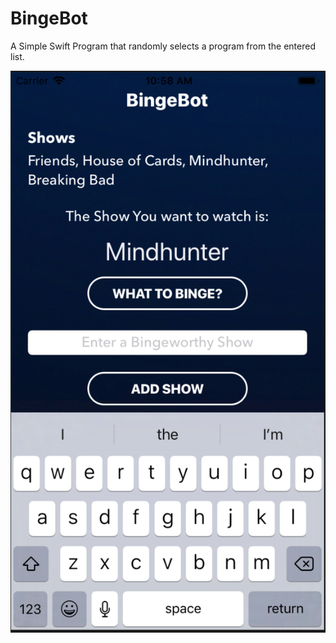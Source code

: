 # BingeBot
A Simple Swift Program that randomly selects a program from the entered list.

![](images/BingeBpt%20screenshot.png)
